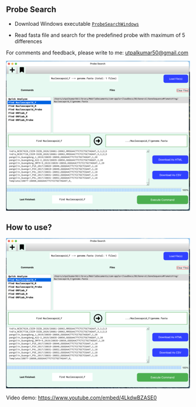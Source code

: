 ## Probe Search

-   Download Windows executable [`ProbeSearchWindows`](https://drive.google.com/file/d/1N8NBgGfMq4hsjp6-nC60fwW7fa6lDsDo/view?usp=sharing)

    

-   Read fasta file and search for the predefined probe with maximum of 5 differences

For comments and feedback, please write to me: utpalkumar50@gmail.com

<img src="docs/Screenshot.png" style="zoom:80%;" />



## How to use?

[![How to use?](docs/Screenshot.png)](https://www.youtube.com/embed/4LkdwBZASE0 "Probe Search")



Video demo: https://www.youtube.com/embed/4LkdwBZASE0